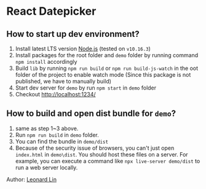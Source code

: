 # React Datepicker

## How to start up dev environment?

1. Install latest LTS version [Node.js](https://nodejs.org/en/download/) (tested on `v10.16.3`)
2. Install packages for the root folder and `demo` folder by running command `npm install` accordingly
3. Build `lib` by running `npm run build` or `npm run build-js-watch` in the oot folder of the project to enable watch mode (Since this package is not published, we have to manually build)
4. Start dev server for `demo` by run `npm start` in `demo` folder
5. Checkout [http://localhost:1234/](http://localhost:1234/)

## How to build and open dist bundle for `demo`?

1. same as step 1~3 above.
2. Run `npm run build` in `demo` folder.
3. You can find the bundle in `demo/dist`
4. Because of the security issue of browsers, you can't just open `index.html` in `demo\dist`. You should host these files on a server. For example, you can execute a command like `npx live-server demo/dist` to run a web server locally.

Author: [Leonard Lin](mailto:gwokae@gmail.com)
